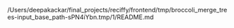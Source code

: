 /Users/deepakackar/final_projects/reciffy/frontend/tmp/broccoli_merge_trees-input_base_path-sPN4iYbn.tmp/1/README.md